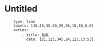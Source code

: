 # Untitled

```chart
	type: line
	labels: [45,40,35,30,25,20,15,10,5,0]
	series:
		- title: 氮氣
		  data: [21,123,345,24,123,13,53]
```
